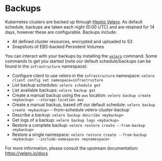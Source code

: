 # Backups

Kubernetes clusters are backed up through [Heptio Velero](https://velero.io/). As default schedule, backups are taken each night (0:00 UTC) and are retained for 14 days, however these are configurable. Backups include:

- All defined cluster resources, encrypted and uploaded to S3
- Snapshots of EBS-backed Persistent Volumes

You can interact with your backups by installing the [`velero`](https://github.com/heptio/velero/releases) command. Some commands to get you started (note our default schedule/backups can be found in the `infrastructure` namespace):

- Configure client to use velero in the `infrastructure` namespace: `velero client config set namespace=infrastructure`
- List backup schedules: `velero schedule get`
- List available backups: `velero backup get`
- Create a manual backup using the `aws` location: `velero backup create <mybackup> --storage-location aws`
- Create a manual backup, based off our default schedule: `velero backup create <mybackup>` --from-schedule velero-cluster-backup`
- Describe a backup: `velero backup describe <mybackup>`
- Get logs of a backup: `velero backup logs <mybackup>`
- Restore a complete backup: `velero restore create --from-backup <mybackup>`
- Restore a single namespace: `velero restore create --from-backup <mybackup> --include-namespaces <mynamespace>`

For more information, please consult the upstream documentation: <https://velero.io/docs>
